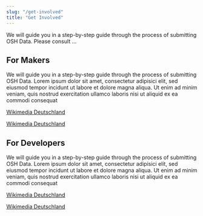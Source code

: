 ```yaml
---
slug: "/get-involved"
title: "Get Involved"
---
```


We will guide you in a step-by-step guide through the process of submitting OSH Data. Please consult ...

## For Makers

We will guide you in a step-by-step guide through the process of submitting OSH Data. Lorem ipsum dolor sit amet, consectetur adipisici elit, sed eiusmod tempor incidunt ut labore et dolore magna aliqua. Ut enim ad minim veniam, quis nostrud exercitation ullamco laboris nisi ut aliquid ex ea commodi consequat

[Wikimedia Deutschland](https://www.wikimedia.de/)

[Wikimedia Deutschland](https://www.wikimedia.de/)

## For Developers

We will guide you in a step-by-step guide through the process of submitting OSH Data. Lorem ipsum dolor sit amet, consectetur adipisici elit, sed eiusmod tempor incidunt ut labore et dolore magna aliqua. Ut enim ad minim veniam, quis nostrud exercitation ullamco laboris nisi ut aliquid ex ea commodi consequat

[Wikimedia Deutschland](https://www.wikimedia.de/)

[Wikimedia Deutschland](https://www.wikimedia.de/)